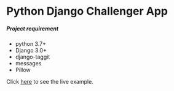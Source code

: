 <h1>Python Django Challenger App</h1>
<h5>Project requirement</h5>
<ul>
  <li> python 3.7+ </li>
  <li> Django 3.0+ </li>
  <li> django-taggit </li>
  <li> messages </li>
  <li> Pillow </li>
</ul>
<p>Click <a href="http://spaceguy.pythonanywhere.com/">here</a> to see the live example.</p>

